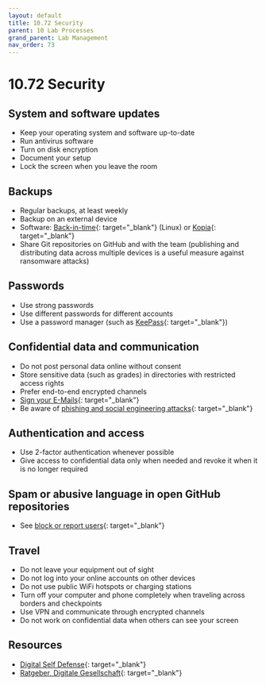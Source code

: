 ```yaml
---
layout: default
title: 10.72 Security
parent: 10 Lab Processes
grand_parent: Lab Management
nav_order: 73
---
```


# 10.72 Security

## System and software updates

- Keep your operating system and software up-to-date
- Run antivirus software
- Turn on disk encryption
- Document your setup
- Lock the screen when you leave the room

## Backups

- Regular backups, at least weekly
- Backup on an external device
- Software: [Back-in-time](https://github.com/bit-team/backintime){: target="_blank"} (Linux) or [Kopia](https://github.com/kopia/kopia?tab=readme-ov-file){: target="_blank"}
- Share Git repositories on GitHub and with the team (publishing and distributing data across multiple devices is a useful measure against ransomware attacks)

## Passwords

- Use strong passwords
- Use different passwords for different accounts
- Use a password manager (such as [KeePass](https://keepass.info/){: target="_blank"})

## Confidential data and communication

- Do not post personal data online without consent
- Store sensitive data (such as grades) in directories with restricted access rights
- Prefer end-to-end encrypted channels
- [Sign your E-Mails](https://www.uni-bamberg.de/its/dienstleistungen/iam/zertifikate/e-mail/){: target="_blank"}
- Be aware of [phishing and social engineering attacks](https://www.bsi.bund.de/EN/Themen/Verbraucherinnen-und-Verbraucher/Cyber-Sicherheitslage/Methoden-der-Cyber-Kriminalitaet/Social-Engineering/social-engineering_node.html){: target="_blank"}

## Authentication and access

- Use 2-factor authentication whenever possible
- Give access to confidential data only when needed and revoke it when it is no longer required

## Spam or abusive language in open GitHub repositories

- See [block or report users](https://docs.github.com/en/communities/maintaining-your-safety-on-github/reporting-abuse-or-spam){: target="_blank"}

## Travel

- Do not leave your equipment out of sight
- Do not log into your online accounts on other devices
- Do not use public WiFi hotspots or charging stations
- Turn off your computer and phone completely when traveling across borders and checkpoints
- Use VPN and communicate through encrypted channels
- Do not work on confidential data when others can see your screen

## Resources

- [Digital Self Defense](https://defendourmovements.org/5-tips-for-online-self-defense/){: target="_blank"}
- [Ratgeber, Digitale Gesellschaft](https://www.digitale-gesellschaft.ch/ratgeber/en/){: target="_blank"}
